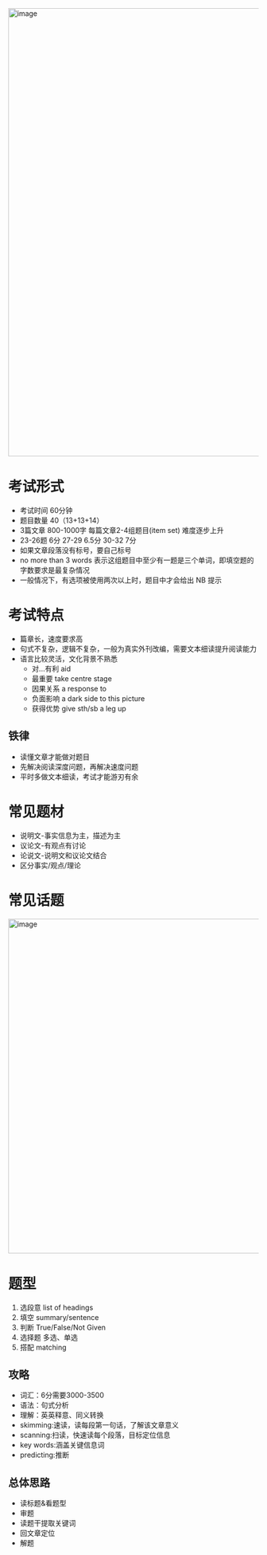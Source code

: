 <img width="900" alt="image" src="https://user-images.githubusercontent.com/8426758/229347429-3f10fb92-6b28-4420-be98-a049ba2cea9d.png">

# 考试形式

* 考试时间 60分钟
* 题目数量 40（13+13+14）
* 3篇文章 800-1000字 每篇文章2-4组题目(item set) 难度逐步上升
* 23-26题 6分 27-29 6.5分 30-32 7分 
* 如果文章段落没有标号，要自己标号
* no more than 3 words 表示这组题目中至少有一题是三个单词，即填空题的字数要求是最复杂情况
* 一般情况下，有选项被使用两次以上时，题目中才会给出 NB 提示

# 考试特点

* 篇章长，速度要求高
* 句式不复杂，逻辑不复杂，一般为真实外刊改编，需要文本细读提升阅读能力
* 语言比较灵活，文化背景不熟悉
  * 对...有利 aid
  * 最重要 take centre stage
  * 因果关系 a response to
  * 负面影响 a dark side to this picture
  * 获得优势 give sth/sb a leg up

## 铁律

* 读懂文章才能做对题目
* 先解决阅读深度问题，再解决速度问题
* 平时多做文本细读，考试才能游刃有余

# 常见题材

* 说明文-事实信息为主，描述为主
* 议论文-有观点有讨论
* 论说文-说明文和议论文结合
* 区分事实/观点/理论

# 常见话题

<img width="672" alt="image" src="https://user-images.githubusercontent.com/8426758/229352778-7145970b-0948-40f2-8a69-a7b00b0f018d.png">

# 题型

1. 选段意 list of headings
2. 填空 summary/sentence 
3. 判断 True/False/Not Given
4. 选择题 多选、单选
5. 搭配 matching

## 攻略

* 词汇：6分需要3000-3500
* 语法：句式分析
* 理解：英英释意、同义转换
* skimming:速读，读每段第一句话，了解该文章意义
* scanning:扫读，快速读每个段落，目标定位信息
* key words:涵盖关键信息词
* predicting:推断

## 总体思路

* 读标题&看题型
* 审题
* 读题干提取关键词
* 回文章定位
* 解题

